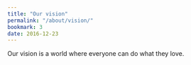 ```yaml
---
title: "Our vision"
permalink: "/about/vision/"
bookmark: 3
date: 2016-12-23
---
```


Our vision is a world where everyone can do what they love.